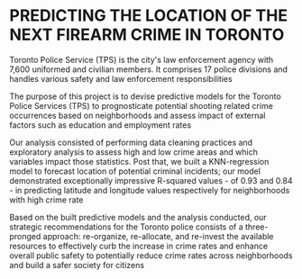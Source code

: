 # PREDICTING THE LOCATION OF THE NEXT FIREARM CRIME IN TORONTO
Toronto Police Service (TPS) is the city's law enforcement agency with 7,600 uniformed and civilian members. It comprises 17 police divisions and handles various safety and law enforcement responsibilities

The purpose of this project is to devise predictive models for the Toronto Police Services (TPS) to prognosticate potential shooting related crime occurrences based on neighborhoods and assess impact of external factors such as education and employment rates 

Our analysis consisted of performing data cleaning practices and exploratory analysis to assess high and low crime areas and which variables impact those statistics. Post that, we built a KNN-regression model to forecast location of potential criminal incidents; our model demonstrated exceptionally impressive R-squared values - of 0.93 and 0.84 - in predicting latitude and longitude values respectively for neighborhoods with high crime rate

Based on the built predictive models and the analysis conducted, our strategic recommendations for the Toronto police consists of a three-pronged approach: re-organize, re-allocate, and re-invest the available resources to effectively curb the increase in crime rates and enhance overall public safety to potentially reduce crime rates across neighborhoods and build a safer society for citizens
